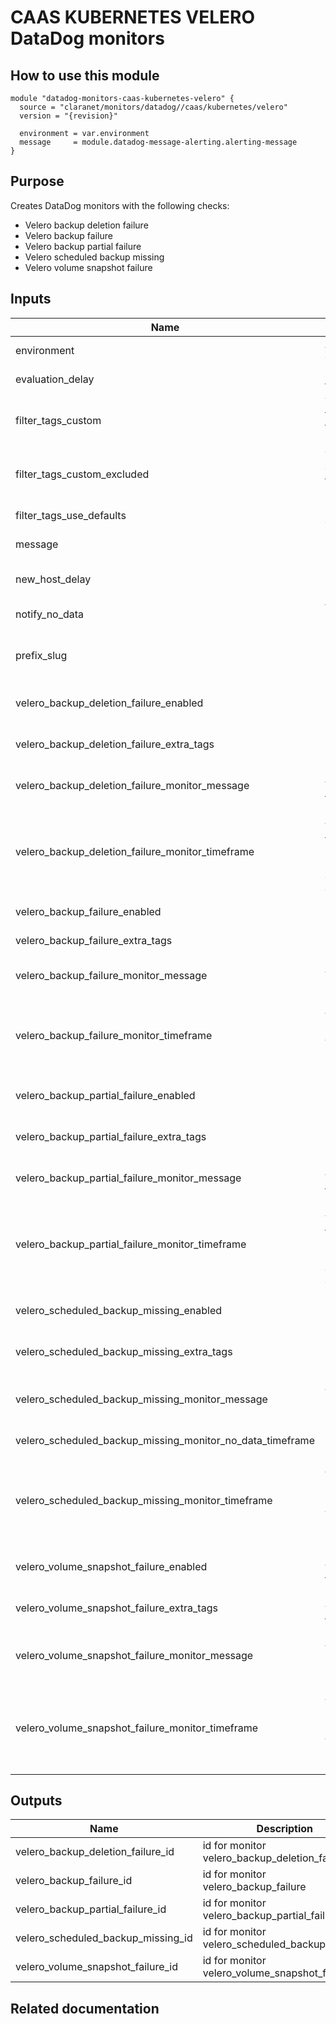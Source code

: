 # CAAS KUBERNETES VELERO DataDog monitors

## How to use this module

```
module "datadog-monitors-caas-kubernetes-velero" {
  source = "claranet/monitors/datadog//caas/kubernetes/velero"
  version = "{revision}"

  environment = var.environment
  message     = module.datadog-message-alerting.alerting-message
}

```

## Purpose

Creates DataDog monitors with the following checks:

- Velero backup deletion failure
- Velero backup failure
- Velero backup partial failure
- Velero scheduled backup missing
- Velero volume snapshot failure

## Inputs

| Name | Description | Type | Default | Required |
|------|-------------|:----:|:-----:|:-----:|
| environment | Architecture environment | string | n/a | yes |
| evaluation\_delay | Delay in seconds for the metric evaluation | string | `"15"` | no |
| filter\_tags\_custom | Tags used for custom filtering when filter_tags_use_defaults is false | string | `"*"` | no |
| filter\_tags\_custom\_excluded | Tags excluded for custom filtering when filter_tags_use_defaults is false | string | `""` | no |
| filter\_tags\_use\_defaults | Use default filter tags convention | string | `"true"` | no |
| message | Message sent when a monitor is triggered | string | n/a | yes |
| new\_host\_delay | Delay in seconds before monitor new resource | string | `"300"` | no |
| notify\_no\_data | Will raise no data alert if set to true | string | `"true"` | no |
| prefix\_slug | Prefix string to prepend between brackets on every monitors names | string | `""` | no |
| velero\_backup\_deletion\_failure\_enabled | Flag to enable Velero backup deletion failure monitor | string | `"true"` | no |
| velero\_backup\_deletion\_failure\_extra\_tags | Extra tags for Velero backup deletion failure monitor | list(string) | `[]` | no |
| velero\_backup\_deletion\_failure\_monitor\_message | Custom message for Velero backup deletion failure monitor | string | `""` | no |
| velero\_backup\_deletion\_failure\_monitor\_timeframe | Monitor timeframe for Velero backup deletion failure monitor [available values: `last_#m` (1, 5, 10, 15, or 30), `last_#h` (1, 2, or 4), or `last_1d`] | string | `"last_1d"` | no |
| velero\_backup\_failure\_enabled | Flag to enable Velero backup failure monitor | string | `"true"` | no |
| velero\_backup\_failure\_extra\_tags | Extra tags for Velero backup failure monitor | list(string) | `[]` | no |
| velero\_backup\_failure\_monitor\_message | Custom message for Velero backup failure monitor | string | `""` | no |
| velero\_backup\_failure\_monitor\_timeframe | Monitor timeframe for Velero backup failure monitor [available values: `last_#m` (1, 5, 10, 15, or 30), `last_#h` (1, 2, or 4), or `last_1d`] | string | `"last_1d"` | no |
| velero\_backup\_partial\_failure\_enabled | Flag to enable Velero backup partial failure monitor | string | `"true"` | no |
| velero\_backup\_partial\_failure\_extra\_tags | Extra tags for Velero backup partial failure monitor | list(string) | `[]` | no |
| velero\_backup\_partial\_failure\_monitor\_message | Custom message for Velero backup partial failure monitor | string | `""` | no |
| velero\_backup\_partial\_failure\_monitor\_timeframe | Monitor timeframe for Velero backup partial failure monitor [available values: `last_#m` (1, 5, 10, 15, or 30), `last_#h` (1, 2, or 4), or `last_1d`] | string | `"last_1d"` | no |
| velero\_scheduled\_backup\_missing\_enabled | Flag to enable Velero scheduled backup missing monitor | string | `"true"` | no |
| velero\_scheduled\_backup\_missing\_extra\_tags | Extra tags for Velero scheduled backup missing monitor | list(string) | `[]` | no |
| velero\_scheduled\_backup\_missing\_monitor\_message | Custom message for Velero scheduled backup missing monitor | string | `""` | no |
| velero\_scheduled\_backup\_missing\_monitor\_no\_data\_timeframe | No data timeframe in minutes | string | `"1440"` | no |
| velero\_scheduled\_backup\_missing\_monitor\_timeframe | Monitor timeframe for Velero scheduled backup missing monitor [available values: `last_#m` (1, 5, 10, 15, or 30), `last_#h` (1, 2, or 4), or `last_1d`] | string | `"last_1d"` | no |
| velero\_volume\_snapshot\_failure\_enabled | Flag to enable Velero volume snapshot failure monitor | string | `"true"` | no |
| velero\_volume\_snapshot\_failure\_extra\_tags | Extra tags for Velero volume snapshot failure monitor | list(string) | `[]` | no |
| velero\_volume\_snapshot\_failure\_monitor\_message | Custom message for Velero volume snapshot failure monitor | string | `""` | no |
| velero\_volume\_snapshot\_failure\_monitor\_timeframe | Monitor timeframe for Velero volume snapshot failure monitor [available values: `last_#m` (1, 5, 10, 15, or 30), `last_#h` (1, 2, or 4), or `last_1d`] | string | `"last_1d"` | no |

## Outputs

| Name | Description |
|------|-------------|
| velero\_backup\_deletion\_failure\_id | id for monitor velero_backup_deletion_failure |
| velero\_backup\_failure\_id | id for monitor velero_backup_failure |
| velero\_backup\_partial\_failure\_id | id for monitor velero_backup_partial_failure |
| velero\_scheduled\_backup\_missing\_id | id for monitor velero_scheduled_backup_missing |
| velero\_volume\_snapshot\_failure\_id | id for monitor velero_volume_snapshot_failure |

## Related documentation

